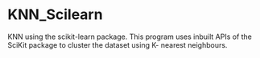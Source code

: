# KNN_Scilearn
KNN using the scikit-learn package.
This program uses inbuilt APIs of the SciKit package to cluster the dataset using K- nearest neighbours.
